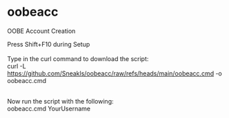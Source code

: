 # oobeacc
OOBE Account Creation<br />


Press Shift+F10 during Setup<br /><br />
Type in the curl command to download the script:<br />
curl -L https://github.com/Sneakls/oobeacc/raw/refs/heads/main/oobeacc.cmd -o oobeacc.cmd<br />

<br />
Now run the script with the following:<br />
oobeacc.cmd YourUsername
